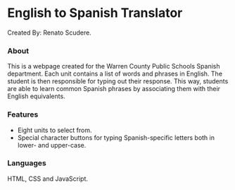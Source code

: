 # English to Spanish Translator
Created By: Renato Scudere.

### About
This is a webpage created for the Warren County Public Schools Spanish department.
Each unit contains a list of words and phrases in English. The student is then
responsible for typing out their response. This way, students are able to learn
common Spanish phrases by associating them with their English equivalents.

### Features
- Eight units to select from.
- Special character buttons for typing Spanish-specific letters both in lower- and upper-case.

### Languages
HTML, CSS and JavaScript.
